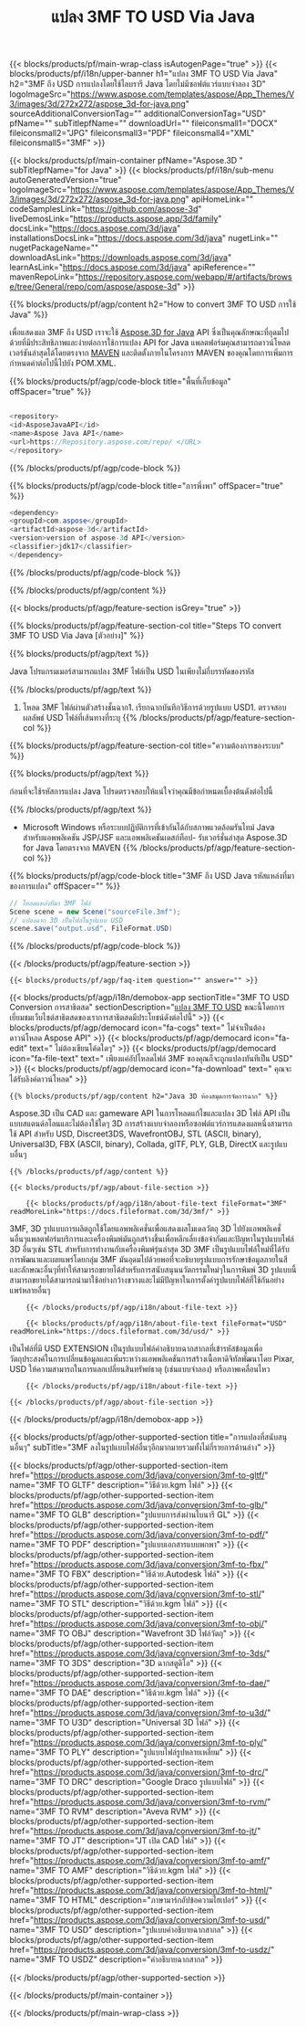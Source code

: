 ﻿---
title: แปลง 3MF TO USD Via Java
weight: 530
url: /th/java/conversion/3mf-to-usd/ 
description: ตัวอย่าง Java รหัสการแปลงสำหรับ 3MF รูปแบบเป็น USD ไฟล์ใช้โค้ดตัวอย่างนี้เพื่อแปลง 3MF เป็น USD ภายในเว็บหรือเดสก์ท็อป Java
---
{{< blocks/products/pf/main-wrap-class isAutogenPage="true" >}}
{{< blocks/products/pf/i18n/upper-banner h1="แปลง 3MF TO USD Via Java" h2="3MF ถึง USD การแปลงโดยใช้ไลบรารี Java โดยไม่มีซอฟต์แวร์แบบจำลอง 3D" logoImageSrc="https://www.aspose.com/templates/aspose/App_Themes/V3/images/3d/272x272/aspose_3d-for-java.png" sourceAdditionalConversionTag="" additionalConversionTag="USD" pfName="" subTitlepfName="" downloadUrl="" fileiconsmall1="DOCX" fileiconsmall2="JPG" fileiconsmall3="PDF" fileiconsmall4="XML" fileiconsmall5="3MF" >}}

{{< blocks/products/pf/main-container pfName="Aspose.3D " subTitlepfName="for Java" >}}
{{< blocks/products/pf/i18n/sub-menu autoGeneratedVersion="true" logoImageSrc="https://www.aspose.com/templates/aspose/App_Themes/V3/images/3d/272x272/aspose_3d-for-java.png" apiHomeLink="" codeSamplesLink="https://github.com/aspose-3d" liveDemosLink="https://products.aspose.app/3d/family" docsLink="https://docs.aspose.com/3d/java" installationsDocsLink="https://docs.aspose.com/3d/java" nugetLink="" nugetPackageName="" downloadAsLink="https://downloads.aspose.com/3d/java" learnAsLink="https://docs.aspose.com/3d/java" apiReference="" mavenRepoLink="https://repository.aspose.com/webapp/#/artifacts/browse/tree/General/repo/com/aspose/aspose-3d" >}}

{{% blocks/products/pf/agp/content h2="How to convert 3MF TO USD การใช้ Java" %}}

 เพื่อแสดงผล 3MF ถึง USD เราจะใช้
 [Aspose.3D for Java](https://products.aspose.com/3d/java) 
 API ซึ่งเป็นคุณลักษณะที่อุดมไปด้วยที่มีประสิทธิภาพและง่ายต่อการใช้การแปลง API for Java แพลตฟอร์มคุณสามารถดาวน์โหลดเวอร์ชันล่าสุดได้โดยตรงจาก
 [MAVEN](https://repository.aspose.com/webapp/#/artifacts/browse/tree/General/repo/com/aspose/aspose-3d) 
 และติดตั้งภายในโครงการ MAVEN ของคุณโดยการเพิ่มการกำหนดค่าต่อไปนี้ไปยัง POM.XML.

{{% blocks/products/pf/agp/code-block title="พื้นที่เก็บข้อมูล" offSpacer="true" %}}

```cs

<repository>
<id>AsposeJavaAPI</id>
<name>Aspose Java API</name>
<url>https://Repository.aspose.com/repo/ </URL>
</repository>


```

{{% /blocks/products/pf/agp/code-block %}}

{{% blocks/products/pf/agp/code-block title="การพึ่งพา" offSpacer="true" %}}

```cs
<dependency>
<groupId>com.aspose</groupId>
<artifactId>aspose-3d</artifactId>
<version>version of aspose-3d API</version>
<classifier>jdk17</classifier>
</dependency>


```

{{% /blocks/products/pf/agp/code-block %}}

{{% /blocks/products/pf/agp/content %}}

{{< blocks/products/pf/agp/feature-section isGrey="true" >}}

{{% blocks/products/pf/agp/feature-section-col title="Steps TO convert 3MF TO USD Via Java [ตัวอย่าง]" %}}

{{% blocks/products/pf/agp/text %}}

 Java โปรแกรมเมอร์สามารถแปลง 3MF ไฟล์เป็น USD ในเพียงไม่กี่บรรทัดของรหัส

{{% /blocks/products/pf/agp/text %}}

1. โหลด 3MF ไฟล์ผ่านตัวสร้างชั้นฉาก1. เรียกฉากบันทึกวิธีการด้วยรูปแบบ USD1. ตรวจสอบผลลัพธ์ USD ไฟล์ที่เส้นทางที่ระบุ
{{% /blocks/products/pf/agp/feature-section-col %}}

{{% blocks/products/pf/agp/feature-section-col title="ความต้องการของระบบ" %}}

{{% blocks/products/pf/agp/text %}}

 ก่อนที่จะใช้รหัสการแปลง Java โปรดตรวจสอบให้แน่ใจว่าคุณมีข้อกำหนดเบื้องต้นดังต่อไปนี้

{{% /blocks/products/pf/agp/text %}}

- Microsoft Windows หรือระบบปฏิบัติการที่เข้ากันได้กับสภาพแวดล้อมรันไทม์ Java สำหรับแอพพลิเคชัน JSP/JSF และแอพพลิเคชันเดสก์ท็อป- รับเวอร์ชั่นล่าสุด Aspose.3D for Java โดยตรงจาก MAVEN
{{% /blocks/products/pf/agp/feature-section-col %}}

{{% blocks/products/pf/agp/code-block title="3MF ถึง USD Java รหัสแหล่งที่มาของการแปลง" offSpacer="" %}}

```cs
// โหลดแหล่งที่มา 3MF ไฟล์
Scene scene = new Scene("sourceFile.3mf");
// แปลงฉาก 3D เป็นไฟล์ในรูปแบบ USD
scene.save("output.usd", FileFormat.USD)

```

{{% /blocks/products/pf/agp/code-block %}}

{{< /blocks/products/pf/agp/feature-section >}}

    {{< blocks/products/pf/agp/faq-item question="" answer="" >}}
 

<!-- aboutfile Starts -->

{{< blocks/products/pf/agp/i18n/demobox-app sectionTitle="3MF TO USD Conversion การสาธิตสด" sectionDescription="[แปลง 3MF TO USD](https://products.aspose.app/3d/conversion/3mf-to-usd) ขณะนี้โดยการเยี่ยมชมเว็บไซต์สาธิตสดของเราการสาธิตสดมีประโยชน์ดังต่อไปนี้" >}}
        {{< blocks/products/pf/agp/democard icon="fa-cogs" text=" ไม่จำเป็นต้องดาวน์โหลด Aspose API" >}}
        {{< blocks/products/pf/agp/democard icon="fa-edit" text=" ไม่ต้องเขียนโค้ดใดๆ" >}}
        {{< blocks/products/pf/agp/democard icon="fa-file-text" text=" เพียงแค่อัปโหลดไฟล์ 3MF ของคุณก็จะถูกแปลงทันทีเป็น USD" >}}
        {{< blocks/products/pf/agp/democard icon="fa-download" text=" คุณจะได้รับลิงค์ดาวน์โหลด" >}}

    {{% blocks/products/pf/agp/content h2="Java 3D ห้องสมุดการจัดการฉาก" %}}

 Aspose.3D เป็น CAD และ gameware API ในการโหลดแก้ไขและแปลง 3D ไฟล์ API เป็นแบบสแตนด์อโลนและไม่ต้องใช้ใดๆ 3D การสร้างแบบจำลองหรือซอฟต์แวร์การแสดงผลหนึ่งสามารถใช้ API สำหรับ USD, Discreet3DS, WavefrontOBJ, STL (ASCII, binary), Universal3D, FBX (ASCII, binary), Collada, glTF, PLY, GLB, DirectX และรูปแบบอื่นๆ 



    {{% /blocks/products/pf/agp/content %}}

    {{< blocks/products/pf/agp/about-file-section >}}

        {{< blocks/products/pf/agp/i18n/about-file-text fileFormat="3MF" readMoreLink="https://docs.fileformat.com/3d/3mf/" >}}

3MF, 3D รูปแบบการผลิตถูกใช้โดยแอพพลิเคชั่นเพื่อแสดงผลโมเดลวัตถุ 3D ไปยังแอพพลิเคชั่นอื่นๆแพลตฟอร์มบริการและเครื่องพิมพ์มันถูกสร้างขึ้นเพื่อหลีกเลี่ยงข้อจำกัดและปัญหาในรูปแบบไฟล์ 3D อื่นๆเช่น STL สำหรับการทำงานกับเครื่องพิมพ์รุ่นล่าสุด 3D 3MF เป็นรูปแบบไฟล์ใหม่ที่ได้รับการพัฒนาและเผยแพร่โดยกลุ่ม 3MF มันอุดมไปด้วยพอที่จะอธิบายรูปแบบการรักษาข้อมูลภายในสีและลักษณะอื่นๆที่ทำให้สามารถขยายได้สำหรับการสนับสนุนนวัตกรรมใหม่ๆในการพิมพ์ 3D รูปแบบนี้สามารถขยายได้สามารถนำมาใช้อย่างกว้างขวางและไม่มีปัญหาในการตั้งค่ารูปแบบไฟล์ที่ใช้กันอย่างแพร่หลายอื่นๆ

        {{< /blocks/products/pf/agp/i18n/about-file-text >}}

        {{< blocks/products/pf/agp/i18n/about-file-text fileFormat="USD" readMoreLink="https://docs.fileformat.com/3d/usd/" >}}

เป็นไฟล์ที่มี USD EXTENSION เป็นรูปแบบไฟล์คำอธิบายฉากสากลที่เข้ารหัสข้อมูลเพื่อวัตถุประสงค์ในการเปลี่ยนข้อมูลและเพิ่มระหว่างแอพพลิเคชันการสร้างเนื้อหาดิจิทัลพัฒนาโดย Pixar, USD ให้ความสามารถในการแลกเปลี่ยนสินทรัพย์ธาตุ (เช่นแบบจำลอง) หรือภาพเคลื่อนไหว


        {{< /blocks/products/pf/agp/i18n/about-file-text >}}

    {{< /blocks/products/pf/agp/about-file-section >}}

{{< /blocks/products/pf/agp/i18n/demobox-app >}}

<!-- aboutfile Ends -->

{{< blocks/products/pf/agp/other-supported-section title="การแปลงที่สนับสนุนอื่นๆ" subTitle="3MF ลงในรูปแบบไฟล์อื่นๆอีกมากมายรวมทั้งไม่กี่รายการด้านล่าง" >}}

{{< blocks/products/pf/agp/other-supported-section-item href="https://products.aspose.com/3d/java/conversion/3mf-to-gltf/" name="3MF TO GLTF" description="วิธีด้วย.kgm ไฟล์" >}}
{{< blocks/products/pf/agp/other-supported-section-item href="https://products.aspose.com/3d/java/conversion/3mf-to-glb/" name="3MF TO GLB" description="รูปแบบการส่งผ่านไบนารี GL" >}}
{{< blocks/products/pf/agp/other-supported-section-item href="https://products.aspose.com/3d/java/conversion/3mf-to-pdf/" name="3MF TO PDF" description="รูปแบบเอกสารแบบพกพา" >}}
{{< blocks/products/pf/agp/other-supported-section-item href="https://products.aspose.com/3d/java/conversion/3mf-to-fbx/" name="3MF TO FBX" description="วิธีด้วย.Autodesk ไฟล์" >}}
{{< blocks/products/pf/agp/other-supported-section-item href="https://products.aspose.com/3d/java/conversion/3mf-to-stl/" name="3MF TO STL" description="วิธีด้วย.kgm ไฟล์" >}}
{{< blocks/products/pf/agp/other-supported-section-item href="https://products.aspose.com/3d/java/conversion/3mf-to-obj/" name="3MF TO OBJ" description="Wavefront 3D ไฟล์วัตถุ" >}}
{{< blocks/products/pf/agp/other-supported-section-item href="https://products.aspose.com/3d/java/conversion/3mf-to-3ds/" name="3MF TO 3DS" description="3D ฉากสตูดิโอ" >}}
{{< blocks/products/pf/agp/other-supported-section-item href="https://products.aspose.com/3d/java/conversion/3mf-to-dae/" name="3MF TO DAE" description="วิธีด้วย.kgm ไฟล์" >}}
{{< blocks/products/pf/agp/other-supported-section-item href="https://products.aspose.com/3d/java/conversion/3mf-to-u3d/" name="3MF TO U3D" description="Universal 3D ไฟล์" >}}
{{< blocks/products/pf/agp/other-supported-section-item href="https://products.aspose.com/3d/java/conversion/3mf-to-ply/" name="3MF TO PLY" description="รูปแบบไฟล์รูปหลายเหลี่ยม" >}}
{{< blocks/products/pf/agp/other-supported-section-item href="https://products.aspose.com/3d/java/conversion/3mf-to-drc/" name="3MF TO DRC" description="Google Draco รูปแบบไฟล์" >}}
{{< blocks/products/pf/agp/other-supported-section-item href="https://products.aspose.com/3d/java/conversion/3mf-to-rvm/" name="3MF TO RVM" description="Aveva RVM" >}}
{{< blocks/products/pf/agp/other-supported-section-item href="https://products.aspose.com/3d/java/conversion/3mf-to-jt/" name="3MF TO JT" description="JT เปิด CAD ไฟล์" >}}
{{< blocks/products/pf/agp/other-supported-section-item href="https://products.aspose.com/3d/java/conversion/3mf-to-amf/" name="3MF TO AMF" description="วิธีด้วย.kgm ไฟล์" >}}
{{< blocks/products/pf/agp/other-supported-section-item href="https://products.aspose.com/3d/java/conversion/3mf-to-html/" name="3MF TO HTML" description="ภาษามาร์กอัปข้อความไฮเปอร์" >}}
{{< blocks/products/pf/agp/other-supported-section-item href="https://products.aspose.com/3d/java/conversion/3mf-to-usd/" name="3MF TO USD" description="รูปแบบคำอธิบายฉากสากล" >}}
{{< blocks/products/pf/agp/other-supported-section-item href="https://products.aspose.com/3d/java/conversion/3mf-to-usdz/" name="3MF TO USDZ" description="คำอธิบายฉากสากล" >}}

{{< /blocks/products/pf/agp/other-supported-section >}}

{{< /blocks/products/pf/main-container >}}
    
{{< /blocks/products/pf/main-wrap-class >}}